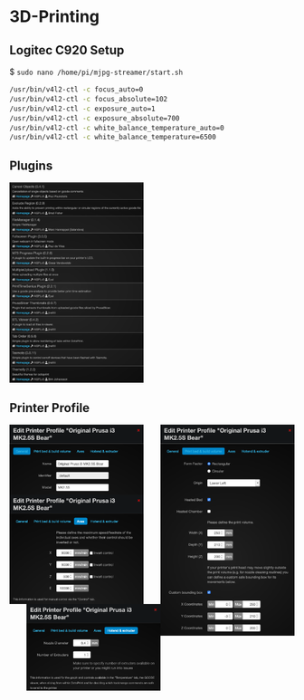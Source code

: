 # 3D-Printing

## Logitec C920 Setup

$ `sudo nano /home/pi/mjpg-streamer/start.sh`

```bash
/usr/bin/v4l2-ctl -c focus_auto=0
/usr/bin/v4l2-ctl -c focus_absolute=102
/usr/bin/v4l2-ctl -c exposure_auto=1
/usr/bin/v4l2-ctl -c exposure_absolute=700
/usr/bin/v4l2-ctl -c white_balance_temperature_auto=0
/usr/bin/v4l2-ctl -c white_balance_temperature=6500
```

## Plugins

<img src="https://raw.githubusercontent.com/MikeRatcliffe/3D-Printing/master/images/Plugins.png" width="47%" alt="Plugins">

## Printer Profile

<img src="https://raw.githubusercontent.com/MikeRatcliffe/3D-Printing/master/images/1.%20General.png" width="47%" alt="General Settings" align="left">
<img src="https://raw.githubusercontent.com/MikeRatcliffe/3D-Printing/master/images/2.%20Print%20Bed%20and%20Build%20Volume.png" width="47%" alt="Print Bed and Build Volume" align="right">
<img src="https://raw.githubusercontent.com/MikeRatcliffe/3D-Printing/master/images/3.%20Axes.png" width="47%" alt="Axes" align="left">
<img src="https://raw.githubusercontent.com/MikeRatcliffe/3D-Printing/master/images/4.%20Hotend%20and%20Extruder.png" width="47%" alt="Hotend and Extruder" align="right">
